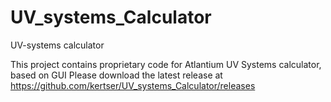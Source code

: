 # UV_systems_Calculator
UV-systems calculator

This project contains proprietary code for Atlantium UV Systems calculator, based on GUI
Please download the latest release at https://github.com/kertser/UV_systems_Calculator/releases

